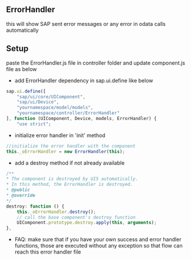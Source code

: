 ## ErrorHandler

this will show SAP sent error messages or any error in odata calls automatically

## Setup

paste the ErrorHandler.js file in controller folder and update component.js file as below

- add ErrorHandler dependency in sap.ui.define like below

```javascript
sap.ui.define([
	"sap/ui/core/UIComponent",
	"sap/ui/Device",
	"yournamespace/model/models",
	"yournamespace/controller/ErrorHandler"
], function (UIComponent, Device, models, ErrorHandler) {
	"use strict";
```

- initialize error handler in 'init' method

```javascript
//initialize the error handler with the component
this._oErrorHandler = new ErrorHandler(this);
```

- add a destroy method if not already available

```javascript
/**
* The component is destroyed by UI5 automatically.
* In this method, the ErrorHandler is destroyed.
* @public
* @override
*/
destroy: function () {
	this._oErrorHandler.destroy();
	// call the base component's destroy function
	UIComponent.prototype.destroy.apply(this, arguments);
},
```
- FAQ: make sure that if you have your own success and error handler functions, those are executed without any exception so that flow can reach this error handler file

